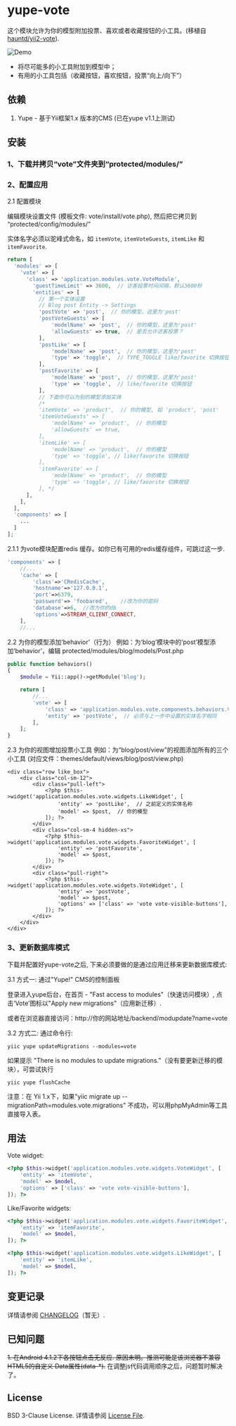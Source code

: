 # yupe-vote

这个模块允许为你的模型附加投票、喜欢或者收藏按钮的小工具。(移植自 [hauntd/yii2-vote](https://github.com/hauntd/yii2-vote)).

![Demo](https://raw.githubusercontent.com/vulcangz/resources/master/yupe-vote/screenshot.gif)

- 将尽可能多的小工具附加到模型中；
- 有用的小工具包括（收藏按钮，喜欢按钮，投票“向上/向下”）

## 依赖

1. Yupe - 基于Yii框架1.x 版本的CMS (已在yupe v1.1上测试)

## 安装

### 1、下载并拷贝“vote”文件夹到“protected/modules/”

### 2、配置应用

2.1 配置模块

编辑模块设置文件 (模板文件: vote/install/vote.php), 然后把它拷贝到 “protected/config/modules/”

实体名字必须以驼峰式命名，如 `itemVote`, `itemVoteGuests`, `itemLike` 和 `itemFavorite`.

```php
return [
  'modules' => [
    'vote' => [
      'class' => 'application.modules.vote.VoteModule',
        'guestTimeLimit' => 3600,  // 访客投票时间间隔，默认3600秒
        'entities' => [
          // 第一个实体设置
		  // Blog post Entity -> Settings
		  'postVote' => 'post',  // 你的模型，这里为'post'
		  'postVoteGuests' => [
			  'modelName' => 'post',  // 你的模型，这里为'post'
			  'allowGuests' => true,  // 是否允许访客投票？
		  ],
		  'postLike' => [
			  'modelName' => 'post',  // 你的模型，这里为'post'
			  'type' => 'toggle',  // TYPE_TOGGLE like/favorite 切换按钮
		  ],
		  'postFavorite' => [
			  'modelName' => 'post',  // 你的模型，这里为'post'
			  'type' => 'toggle',  // like/favorite 切换按钮
		  ],
		  // 下面你可以为别的模型添加实体
		  /*
          'itemVote' => 'product',  // 你的模型, 如 'product', 'post'
          'itemVoteGuests' => [
              'modelName' => 'product',  // 你的模型
              'allowGuests' => true,
          ],
          'itemLike' => [
              'modelName' => 'product',  // 你的模型
              'type' => 'toggle', // like/favorite 切换按钮
          ],
          'itemFavorite' => [
              'modelName' => 'product',  // 你的模型
              'type' => 'toggle', // like/favorite 切换按钮
          ], */
      ],
    ],
  ],
  'components' => [
    ...
  ]
];
```

2.1.1 为vote模块配置redis 缓存。如你已有可用的redis缓存组件，可跳过这一步.
```php
'components' => [
	//...
	'cache' => [
		'class'=>'CRedisCache',
		'hostname'=>'127.0.0.1',
		'port'=>6379,
		'password'=> 'foobared',	//改为你的密码
		'database'=>6,	//改为你的db
		'options'=>STREAM_CLIENT_CONNECT,
	],
	//...
```

2.2 为你的模型添加‘behavior’（行为）
例如：为‘blog’模块中的‘post’模型添加‘behavior’，编辑 protected/modules/blog/models/Post.php
```php
public function behaviors()
{
	$module = Yii::app()->getModule('blog');

	return [
		//...			
		'vote' => [
			'class' => 'application.modules.vote.components.behaviors.VoteBehavior',
			'entity' => 'postVote',	 // 必须与上一步中设置的实体名字相同
		],
	];
}
```

2.3 为你的视图增加投票小工具
例如：为“blog/post/view”的视图添加所有的三个小工具 (对应文件：themes/default/views/blog/post/view.php)

```
<div class="row like_box">
	<div class="col-sm-12">
		<div class="pull-left">
			<?php $this->widget('application.modules.vote.widgets.LikeWidget', [
				'entity' => 'postLike',  // 之前定义的实体名称
				'model' => $post,  // 你的模型
			]); ?>
		</div>
		<div class="col-sm-4 hidden-xs">
			<?php $this->widget('application.modules.vote.widgets.FavoriteWidget', [
				'entity' => 'postFavorite',
				'model' => $post,
			]); ?>
		</div>
		<div class="pull-right">					
			<?php $this->widget('application.modules.vote.widgets.VoteWidget', [
				'entity' => 'postVote',
				'model' => $post,
				'options' => ['class' => 'vote vote-visible-buttons'],
			]); ?>
		</div>
	</div>
</div>
```

### 3、更新数据库模式
下载并配置好yupe-vote之后, 下来必须要做的是通过应用迁移来更新数据库模式:

3.1 方式一: 通过"Yupe!" CMS的控制面板

登录进入yupe后台，在首页 - "Fast access to modules"（快速访问模块）, 点击‘Vote’图标以"Apply new migrations"（应用新迁移）.

或者在浏览器直接访问：http://你的网站地址/backend/modupdate?name=vote

3.2 方式二: 通过命令行:
```
yiic yupe updateMigrations --modules=vote
```
如果提示 "There is no modules to update migrations."（没有要更新迁移的模块），可尝试执行
```
yiic yupe flushCache
```
注意：在 Yii 1.x下，如果"yiic migrate up --migrationPath=modules.vote.migrations" 不成功，可以用phpMyAdmin等工具直接导入表。

## 用法

Vote widget:

```php
<?php $this->widget('application.modules.vote.widgets.VoteWidget', [
	'entity' => 'itemVote',
	'model' => $model,
	'options' => ['class' => 'vote vote-visible-buttons'],
]); ?>
```

Like/Favorite widgets:

```php
<?php $this->widget('application.modules.vote.widgets.FavoriteWidget', [
	'entity' => 'itemFavorite',
	'model' => $model,
]); ?>

<?php $this->widget('application.modules.vote.widgets.LikeWidget', [
	'entity' => 'itemLike',
	'model' => $model,
]); ?>
```

## 变更记录

详情请参阅 [CHANGELOG](CHANGELOG.md)（暂无）.

## 已知问题
~~1. 在Android 4.1.2下各按钮点击无反应. 原因未明。推测可能是该浏览器不兼容 HTML5的自定义 Data属性(data-*).~~
在调整js代码调用顺序之后，问题暂时解决了。

## License

BSD 3-Clause License. 详情请参阅 [License File](LICENSE).